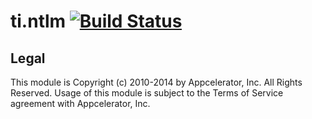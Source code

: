 ti.ntlm [![Build Status](https://travis-ci.org/appcelerator-modules/ti.ntlm.svg)](https://travis-ci.org/appcelerator-modules/ti.ntlm)
=======

## Legal

This module is Copyright (c) 2010-2014 by Appcelerator, Inc. All Rights Reserved. Usage of this module is subject to 
the Terms of Service agreement with Appcelerator, Inc.  
